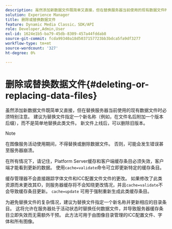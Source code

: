 ```yaml
---
description: 虽然添加新数据文件既简单又直接，但在替换服务器当前使用的现有数据文件时必须特别注意。 建议为替换文件指定一个新名称（例如，在文件名后附加一个版本后缀），而不是简单地替换此类文件。 新文件上线后，可以删除旧版本。
solution: Experience Manager
title: 删除或替换数据文件
feature: Dynamic Media Classic，SDK/API
role: Developer,Admin,User
exl-id: 1624e1b5-ba79-45db-8309-457a44fddab8
source-git-commit: fcda99340a18d5037157723bb3bdca5fa9df3277
workflow-type: tm+mt
source-wordcount: '327'
ht-degree: 0%

---
```


# 删除或替换数据文件{#deleting-or-replacing-data-files}

虽然添加新数据文件既简单又直接，但在替换服务器当前使用的现有数据文件时必须特别注意。 建议为替换文件指定一个新名称（例如，在文件名后附加一个版本后缀），而不是简单地替换此类文件。 新文件上线后，可以删除旧版本。

>[!NOTE]
>
>在图像服务活动使用期间，不得替换或删除数据文件。 否则，可能会发生错误甚至服务器崩溃。

在所有情况下，请记住，Platform Server缓存和客户端缓存条目必须失效，客户端才能看到更新的数据。 使用`cache=validate`命令可立即更新特定的缓存条目。

缓存管理器不会直接跟踪字体文件和ICC配置文件文件的更改。 如果修改了此类资源而未更改其ID，则服务器缓存将不会知晓更改情况，并且`cache=validate`不会导致缓存条目更新。 `cache=update` 可用于强制重新生成此类缓存条目。

为避免替换文件的复杂情况，建议为替换文件指定一个新名称并更新相应的目录条目。 这将允许在服务器处于活动状态时替换任何数据文件，并导致服务器缓存条目立即失效而无需额外干预。 此方法可用于由图像目录管理的ICC配置文件、字体和所有图像。
